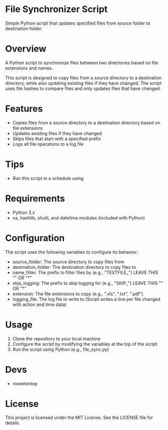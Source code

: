 # File Synchronizer Script
Simple Python script that updates specified files from source folder to destination folder.

# Overview
A Python script to synchronize files between two directories based on file extensions and names.

This script is designed to copy files from a source directory to a destination directory, while also updating existing files if they have changed. The script uses file hashes to compare files and only updates files that have changed.

# Features
- Copies files from a source directory to a destination directory based on file extensions
- Updates existing files if they have changed
- Skips files that start with a specified prefix
- Logs all file operations to a log file

# Tips
- Run this script in a schedule using

# Requirements
- Python 3.x
- os, hashlib, shutil, and datetime modules (included with Python)

# Configuration
The script uses the following variables to configure its behavior:

- source_folder: The source directory to copy files from
- destination_folder: The destination directory to copy files to
- name_filter: The prefix to filter files by (e.g., "TEXTFILE_") LEAVE THIS "" OR "*"
- skip_logging: The prefix to skip logging for (e.g., "SKIP_") LEAVE THIS "" OR "*"
- extension: The file extensions to copy (e.g., ".xls", ".txt", ".pdf")
- logging_file: The log file to write to (Script writes a line per file changed with action and time data)

# Usage
1. Clone the repository to your local machine
2. Configure the script by modifying the variables at the top of the script
3. Run the script using Python (e.g., file_sync.py)

# Devs
- rowletontop
  
# License
This project is licensed under the MIT License. See the LICENSE file for details.
